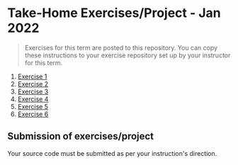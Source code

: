 # Take-Home Exercises/Project - Jan 2022

> Exercises for this term are posted to this repository. You can copy these instructions to your exercise repository set up by your instructor for this term.

1. [Exercise 1](./Exercises/Exercise1/ReadMe.md)
1. [Exercise 2](./Exercises/Exercise2/ReadMe.md)
1. [Exercise 3](./Exercises/Exercise3/ReadMe.md)
1. [Exercise 4](./Exercises/Exercise4/ReadMe.md)
1. [Exercise 5](./Exercises/Exercise5/ReadMe.md)
1. [Exercise 6](./Exercises/Exercise6/ReadMe.md)
## Submission of exercises/project

Your source code must be submitted as per your instruction's direction. 
